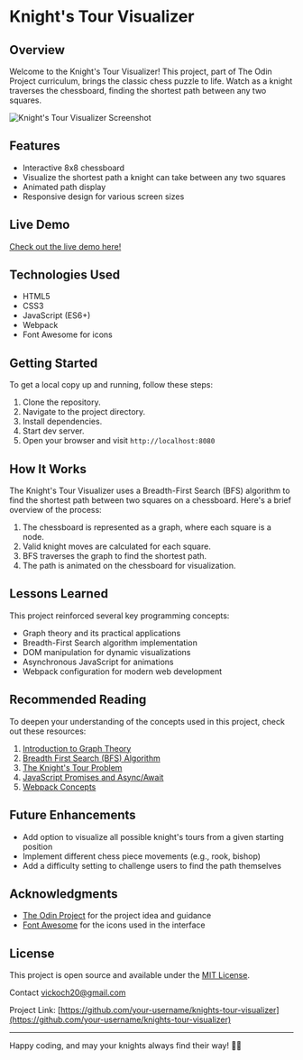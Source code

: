 # Knight's Tour Visualizer

## Overview

Welcome to the Knight's Tour Visualizer! This project, part of The Odin Project curriculum, brings the classic chess puzzle to life. Watch as a knight traverses the chessboard, finding the shortest path between any two squares.

![Knight's Tour Visualizer Screenshot](screenshot.png)

## Features

- Interactive 8x8 chessboard
- Visualize the shortest path a knight can take between any two squares
- Animated path display
- Responsive design for various screen sizes

## Live Demo

[Check out the live demo here!](https://your-username.github.io/knights-tour-visualizer)

## Technologies Used

- HTML5
- CSS3
- JavaScript (ES6+)
- Webpack
- Font Awesome for icons

## Getting Started

To get a local copy up and running, follow these steps:

1. Clone the repository.
2. Navigate to the project directory.
3. Install dependencies. 
4. Start dev server.
5. Open your browser and visit `http://localhost:8080`

## How It Works

The Knight's Tour Visualizer uses a Breadth-First Search (BFS) algorithm to find the shortest path between two squares on a chessboard. Here's a brief overview of the process:

1. The chessboard is represented as a graph, where each square is a node.
2. Valid knight moves are calculated for each square.
3. BFS traverses the graph to find the shortest path.
4. The path is animated on the chessboard for visualization.

## Lessons Learned

This project reinforced several key programming concepts:

- Graph theory and its practical applications
- Breadth-First Search algorithm implementation
- DOM manipulation for dynamic visualizations
- Asynchronous JavaScript for animations
- Webpack configuration for modern web development

## Recommended Reading

To deepen your understanding of the concepts used in this project, check out these resources:

1. [Introduction to Graph Theory](https://www.mathsisfun.com/graphs/index.html)
2. [Breadth First Search (BFS) Algorithm](https://www.geeksforgeeks.org/breadth-first-search-or-bfs-for-a-graph/)
3. [The Knight's Tour Problem](https://www.geeksforgeeks.org/the-knights-tour-problem-backtracking-1/)
4. [JavaScript Promises and Async/Await](https://javascript.info/async)
5. [Webpack Concepts](https://webpack.js.org/concepts/)

## Future Enhancements

- Add option to visualize all possible knight's tours from a given starting position
- Implement different chess piece movements (e.g., rook, bishop)
- Add a difficulty setting to challenge users to find the path themselves

## Acknowledgments

- [The Odin Project](https://www.theodinproject.com/) for the project idea and guidance
- [Font Awesome](https://fontawesome.com/) for the icons used in the interface

## License

This project is open source and available under the [MIT License](LICENSE).

Contact
vickoch20@gmail.com

Project Link: [https://github.com/your-username/knights-tour-visualizer](https://github.com/your-username/knights-tour-visualizer)

---

Happy coding, and may your knights always find their way! 🐎✨